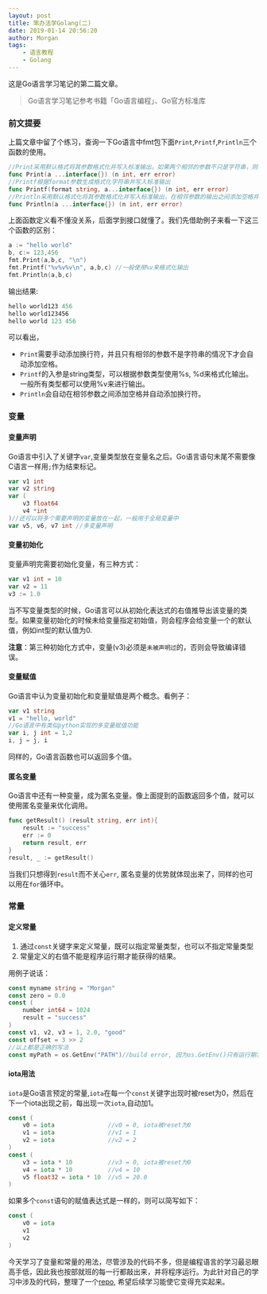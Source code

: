 ```yaml
---
layout: post
title: 笨办法学Golang(二)
date: 2019-01-14 20:56:20
author: Morgan
tags: 
    - 语言教程
    - Golang	
---
```


这是Go语言学习笔记的第二篇文章。

<!--more -->

> Go语言学习笔记参考书籍「Go语言编程」、Go官方标准库

### 前文提要

上篇文章中留了个练习，查询一下Go语言中fmt包下面`Print`,`Printf`,`Println`三个函数的使用。

```go
//Print采用默认格式将其参数格式化并写入标准输出。如果两个相邻的参数不只是字符串，则会在输出之间添加空格
func Print(a ...interface{}) (n int, err error)
//Printf根据format参数生成格式化字符串并写入标准输出
func Printf(format string, a...interface{}) (n int, err error)
//Println采用默认格式化将其参数格式化并写入标准输出，在相邻参数的输出之间添加空格并在输出结束后添加换行符
func Println(a ...interface{}) (n int, err error)
```

上面函数定义看不懂没关系，后面学到接口就懂了。我们先借助例子来看一下这三个函数的区别：

```go
a := "hello world"
b, c:= 123,456
fmt.Print(a,b,c, "\n")
fmt.Printf("%v%v%v\n", a,b,c) //一般使用%v来格式化输出
fmt.Println(a,b,c)
```

输出结果:

```go
hello world123 456
hello world123456
hello world 123 456
```

可以看出，

- `Print`需要手动添加换行符，并且只有相邻的参数不是字符串的情况下才会自动添加空格。
- `Printf`的入参是string类型，可以根据参数类型使用%s, %d来格式化输出。一般所有类型都可以使用%v来进行输出。
- `Println`会自动在相邻参数之间添加空格并自动添加换行符。

### 变量

#### 变量声明

Go语言中引入了关键字`var`,变量类型放在变量名之后。Go语言语句末尾不需要像C语言一样用`;`作为结束标记。

```go
var v1 int
var v2 string
var (
    v3 float64
    v4 *int
)//还可以将多个需要声明的变量放在一起，一般用于全局变量中
var v5, v6, v7 int //多变量声明
```

#### 变量初始化

变量声明完需要初始化变量，有三种方式：

```go
var v1 int = 10
var v2 = 11
v3 := 1.0
```

当不写变量类型的时候，Go语言可以从初始化表达式的右值推导出该变量的类型。如果变量初始化的时候未给变量指定初始值，则会程序会给变量一个的默认值，例如int型的默认值为0.

**注意**：第三种初始化方式中，变量(v3)必须是`未被声明过`的，否则会导致编译错误。

#### 变量赋值

Go语言中认为变量初始化和变量赋值是两个概念。看例子：

```go
var v1 string
v1 = "hello, world"
//Go语言中有类似python实现的多变量赋值功能
var i, j int = 1,2
i, j = j, i
```

同样的，Go语言函数也可以返回多个值。

#### 匿名变量

Go语言中还有一种变量，成为匿名变量。像上面提到的函数返回多个值，就可以使用匿名变量来优化调用。

```go
func getResult() (result string, err int){
    result := "success"
    err := 0
    return result, err
}
result, _ := getResult()
```

当我们只想得到`result`而不关心`err`, 匿名变量的优势就体现出来了，同样的也可以用在`for`循环中。

### 常量

#### 定义常量

1. 通过`const`关键字来定义常量，既可以指定常量类型，也可以不指定常量类型
2. 常量定义的右值不能是程序运行期才能获得的结果。

用例子说话：

```go
const myname string = "Morgan"
const zero = 0.0
const (
	number int64 = 1024
    result = "success"
)
const v1, v2, v3 = 1, 2.0, "good"
const offset = 3 >> 2
//以上都是正确的写法
const myPath = os.GetEnv("PATH")//build error, 因为os.GetEnv()只有运行期才能获得结果。
```

#### iota用法

`iota`是Go语言预定的常量,`iota`在每一个`const`关键字出现时被reset为0，然后在下一个iota出现之前，每出现一次`iota`,自动加1。

```go
const (
	v0 = iota				//v0 = 0, iota被reset为0
    v1 = iota				//v1 = 1
    v2 = iota				//v2 = 2
)
const (
	v3 = iota * 10			//v3 = 0, iota被reset为0
    v4 = iota * 10			//v4 = 10
    v5 float32 = iota * 10  //v5 = 20.0
)
```

如果多个`const`语句的赋值表达式是一样的，则可以简写如下：

```go
const (
	v0 = iota
	v1
	v2
)
```

今天学习了变量和常量的用法，尽管涉及的代码不多，但是编程语言的学习最忌眼高手低，因此我也按部就班的每一行都敲出来，并将程序运行。为此针对自己的学习中涉及的代码，整理了一个[repo](https://github.com/goelo/LearnGolangTheHardWay), 希望后续学习能使它变得充实起来。

